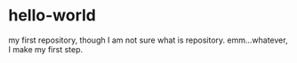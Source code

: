 # hello-world
my first repository, though I am not sure what is repository. emm...whatever, I make my first step.

